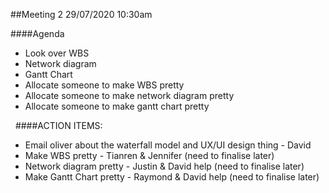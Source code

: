 ##Meeting 2
29/07/2020 10:30am

####Agenda

- Look over WBS
- Network diagram
- Gantt Chart
- Allocate someone to make WBS pretty
- Allocate someone to make network diagram pretty
- Allocate someone to make gantt chart pretty

&nbsp;
####ACTION ITEMS:
- Email oliver about the waterfall model and UX/UI design thing - David
- Make WBS pretty - Tianren & Jennifer (need to finalise later)
- Network diagram pretty - Justin & David help (need to finalise later)
- Make Gantt Chart pretty - Raymond & David help (need to finalise later)
